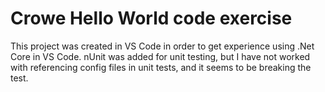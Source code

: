 # Crowe Hello World code exercise
This project was created in VS Code in order to get experience using .Net Core in VS Code. nUnit was added for unit testing,
but I have not worked with referencing config files in unit tests, and it seems to be breaking the test.
